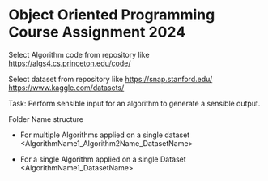 # Object Oriented Programming Course Assignment 2024

Select Algorithm code from repository like 
https://algs4.cs.princeton.edu/code/

Select dataset from repository like 
https://snap.stanford.edu/ 
https://www.kaggle.com/datasets/

Task: Perform sensible input for an algorithm to generate a sensible output.

Folder Name structure
- For multiple Algorithms applied on a single dataset \<AlgorithmName1_Algorithm2Name_DatasetName\> 

- For a single Algorithm applied on a single Dataset \<AlgorithmName1_DatasetName\>
